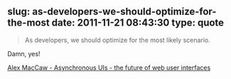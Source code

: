 slug: as-developers-we-should-optimize-for-the-most
date: 2011-11-21 08:43:30
type: quote
---

> As developers, we should optimize for the most likely scenario.

Damn, yes!

 [Alex MacCaw - Asynchronous UIs - the future of web user interfaces](http://alexmaccaw.co.uk/posts/async_ui)

